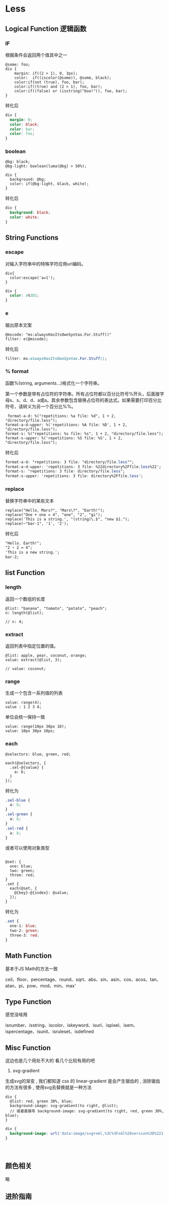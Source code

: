 # Less


## Logical Function 逻辑函数

### IF

根据条件会返回两个值其中之一

``` less
@some: foo;
div {
    margin: if((2 > 1), 0, 3px);
    color:  if((iscolor(@some)), @some, black);
    color:if(not (true), foo, bar);
    color:if((true) and (2 > 1), foo, bar);
    color:if((false) or (isstring("boo!")), foo, bar);
}
```

转化后

``` css
div {
  margin: 0;
  color: black;
  color: bar;
  color: foo;
}
```

### boolean

``` less
@bg: black;
@bg-light: boolean(luma(@bg) > 50%);

div {
  background: @bg; 
  color: if(@bg-light, black, white);
}
```

转化后
``` css
div {
  background: black;
  color: white;
}

```


## String Functions 

### escape

对输入字符串中的特殊字符应用url编码。

``` less
div{
  color:escape('a=1');
}
```

```css
div {
  color: a%3D1;
}
```


### e

输出原本文案 

``` less
@mscode: "ms:alwaysHasItsOwnSyntax.For.Stuff()" 
filter: e(@mscode);
```
转化后
``` css
filter: ms:alwaysHasItsOwnSyntax.For.Stuff();
```

### % format

函数%(string, arguments…)格式化一个字符串。

第一个参数是带有占位符的字符串。所有占位符都以百分比符号%开头，后面接字母s、s、d、d、a或a。其余参数包含替换占位符的表达式。如果需要打印百分比符号，请转义为另一个百分比%%。

``` less
 format-a-d: %("repetitions: %a file: %d", 1 + 2, "directory/file.less");
format-a-d-upper: %('repetitions: %A file: %D', 1 + 2, "directory/file.less");
format-s: %("repetitions: %s file: %s", 1 + 2, "directory/file.less");
format-s-upper: %('repetitions: %S file: %S', 1 + 2, "directory/file.less");
```
转化后
```css
format-a-d: "repetitions: 3 file: "directory/file.less"";
format-a-d-upper: 'repetitions: 3 file: %22directory%2Ffile.less%22';
format-s: "repetitions: 3 file: directory/file.less";
format-s-upper: 'repetitions: 3 file: directory%2Ffile.less';
```


### replace

替换字符串中的某些文本

``` less
replace("Hello, Mars?", "Mars\?", "Earth!");
replace("One + one = 4", "one", "2", "gi");
replace('This is a string.', "(string)\.$", "new $1.");
replace(~"bar-1", '1', '2');
```

转化后

``` css
"Hello, Earth!";
"2 + 2 = 4";
'This is a new string.';
bar-2;
```


## list Function

### length

返回一个数组的长度

```less
@list: "banana", "tomato", "potato", "peach";
n: length(@list);

// n: 4;
```

### extract

返回列表中指定位置的值。

```less
@list: apple, pear, coconut, orange;
value: extract(@list, 3);

// value: coconut;
```

### range

生成一个包含一系列值的列表

```less
value: range(4);
value : 1 2 3 4;
```

单位会统一保持一致
``` less
value: range(10px 30px 10);
value: 10px 30px 10px;
```

### each

``` less
@selectors: blue, green, red;

each(@selectors, {
  .sel-@{value} {
    a: b;
  }
});
```
转化为

```css
.sel-blue {
  a: b;
}
.sel-green {
  a: b;
}
.sel-red {
  a: b;
}
```

或者可以使用对象类型

``` less

@set: {
  one: blue;
  two: green;
  three: red;
}
.set {
  each(@set, {
    @{key}-@{index}: @value;
  });
}
```

转化为
``` css
.set {
  one-1: blue;
  two-2: green;
  three-3: red;
}
```


## Math Function 

基本于JS Math的方法一致

ceil、floor、percentage、round、sqrt、abs、sin、asin、cos、acos、tan、atan、pi、pow、mod、min、max'


## Type Function

感觉没啥用

isnumber、isstring、iscolor、iskeyword、isurl、ispixel、isem、ispercentage、isunit、isruleset、isdefined

## Misc Function

这边也是几个用处不大的 看几个比较有用的吧


1. svg-gradient 

生成svg的渐变 , 我们都知道 css 的 linear-gradient 是会产生锯齿的 , 消除锯齿的方法有很多 , 使用svg去替换就是一种方法

``` less
div {
  @list: red, green 30%, blue;
  background-image: svg-gradient(to right, @list);
  // 或者直接写 background-image: svg-gradient(to right, red, green 30%, blue);
}
```

```css
div {
  background-image: url('data:image/svg+xml,%3C%3Fxml%20version%3D%221.0%22%20%3F%3E%3Csvg%20xmlns%3D%22http%3A%2F%2Fwww.w3.org%2F2000%2Fsvg%22%20version%3D%221.1%22%20width%3D%22100%25%22%20height%3D%22100%25%22%20viewBox%3D%220%200%201%201%22%20preserveAspectRatio%3D%22none%22%3E%3ClinearGradient%20id%3D%22gradient%22%20gradientUnits%3D%22userSpaceOnUse%22%20x1%3D%220%25%22%20y1%3D%220%25%22%20x2%3D%22100%25%22%20y2%3D%220%25%22%3E%3Cstop%20offset%3D%220%25%22%20stop-color%3D%22%23ff0000%22%2F%3E%3Cstop%20offset%3D%2230%25%22%20stop-color%3D%22%23008000%22%2F%3E%3Cstop%20offset%3D%22100%25%22%20stop-color%3D%22%230000ff%22%2F%3E%3C%2FlinearGradient%3E%3Crect%20x%3D%220%22%20y%3D%220%22%20width%3D%221%22%20height%3D%221%22%20fill%3D%22url(%23gradient)%22%20%2F%3E%3C%2Fsvg%3E');
}
```
　

## 颜色相关

略

## 进阶指南


